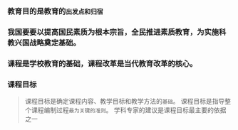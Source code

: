 ### 教育目的是教育的`出发点和归宿`

### 我国要要以提高国民素质为根本宗旨，全民推进素质教育，为实施科教兴国战略奠定基础。

### 课程是学校教育的基础，课程改革是当代教育改革的核心。

### 课程目标
>   课程目标是确定课程内容、教学目标和教学方法的`基础`。
    课程目标是指导整个课程编制过程`最为关键的准则`。
    学科专家的建议是课程目标最主要的依据之一
